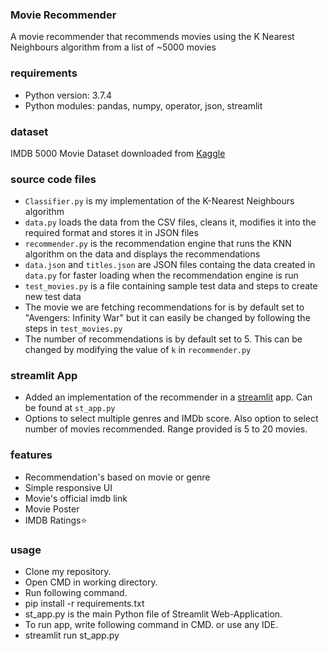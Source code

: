 ### Movie Recommender  
A movie recommender that recommends movies using the K Nearest Neighbours algorithm from a list of ~5000 movies

### requirements
- Python version: 3.7.4
- Python modules: pandas, numpy, operator, json, streamlit

### dataset
IMDB 5000 Movie Dataset downloaded from [Kaggle](https://www.kaggle.com/carolzhangdc/imdb-5000-movie-dataset)

### source code files
- ```Classifier.py``` is my implementation of the K-Nearest Neighbours algorithm
- ```data.py``` loads the data from the CSV files, cleans it, modifies it into the required format and stores it in JSON files
- ```recommender.py``` is the recommendation engine that runs the KNN algorithm on the data and displays the recommendations
- ```data.json``` and ```titles.json``` are JSON files containg the data created in ```data.py``` for faster loading when the recommendation engine is run
- ```test_movies.py``` is a file containing sample test data and steps to create new test data
- The movie we are fetching recommendations for is by default set to "Avengers: Infinity War" but it can easily be changed by following the steps in ```test_movies.py```
- The number of recommendations is by default set to 5. This can be changed by modifying the value of ```k``` in ```recommender.py```

### streamlit App
- Added an implementation of the recommender in a [streamlit](https://docs.streamlit.io/en/latest/index.html) app. Can be found at ```st_app.py```
- Options to select multiple genres and IMDb score. Also option to select number of movies recommended. Range provided is 5 to 20 movies.

### features
- Recommendation's based on movie or genre 
- Simple responsive UI
- Movie's official imdb link
- Movie Poster
- IMDB Ratings⭐

### usage
- Clone my repository.
- Open CMD in working directory.
- Run following command.
- pip install -r requirements.txt
- st_app.py is the main Python file of Streamlit Web-Application.
- To run app, write following command in CMD. or use any IDE.
- streamlit run st_app.py
